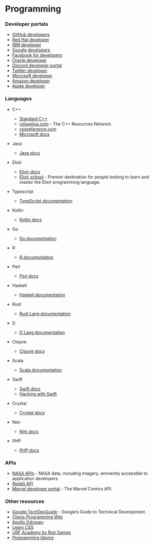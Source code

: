 # Programming

### Developer portals

- [GitHub developers](https://developer.github.com/)
- [Red Hat developer](https://developers.redhat.com/)
- [IBM developer](https://developer.ibm.com/)
- [Google developers](https://developers.google.com/)
- [Facebook for developers](https://developers.facebook.com/)
- [Oracle developer](https://developer.oracle.com/)
- [Discord developer portal](https://discord.com/developers)
- [Twitter developer](https://developer.twitter.com/)
- [Microsoft developer](https://developer.microsoft.com/en-us/)
- [Amazon developer](https://developer.amazon.com/)
- [Apple developer](https://developer.apple.com/)

### Languages

- C++

  - [Standard C++](https://isocpp.org/)
  - [cplusplus.com](http://www.cplusplus.com/) - The C++ Resources Network.
  - [cppreference.com](https://en.cppreference.com/w/)
  - [Microsoft docs](https://docs.microsoft.com/en-us/)

- Java

  - [Java docs](https://www.oracle.com/technetwork/java/)

- Elixir

  - [Elixir docs](https://elixir-lang.org/)
  - [Elixir school](https://elixirschool.com/en/) - Premier destination for people looking to learn and master the Elixir programming language.

- Typescript

  - [TypeScript documentation](https://www.typescriptlang.org/docs/)

- Kotlin

  - [Kotlin docs](https://kotlinlang.org/docs/reference/)

- Go

  - [Go documentation](https://golang.org/doc/)

- R

  - [R documentation](https://www.r-project.org/)

- Perl

  - [Perl docs](https://learn.perl.org/)

- Haskell

  - [Haskell documentation](https://www.haskell.org/documentation/)

- Rust

  - [Rust Lang documentation](https://www.rust-lang.org/learn/get-started)

- D

  - [D Lang documentation](https://dlang.org/)

- Clojure

  - [Clojure docs](https://clojure.org/)

- Scala
  - [Scala documentation](https://docs.scala-lang.org/)
- Swift

  - [Swift docs](https://swift.org/documentation/)
  - [Hacking with Swift](https://www.hackingwithswift.com/)

- Crystal

  - [Crystal docs](https://crystal-lang.org/)

- Nim

  - [Nim docs](https://nim-lang.org/)

- PHP
  - [PHP docs](https://www.php.net/)

### APIs

- [NASA APIs](https://api.nasa.gov/) - NASA data, including imagery, eminently accessible to application developers.
- [Reddit API](https://www.reddit.com/dev/api)
- [Marvel developer portal](https://developer.marvel.com/) - The Marvel Comics API.

### Other resources

- [Google TechDevGuide](https://techdevguide.withgoogle.com/) - Google’s Guide to Technical Development.
- [Chess Programming Wiki](https://www.chessprogramming.org/Main_Page)
- [Apollo Odyssey](https://odyssey.apollographql.com/)
- [Learn CSS](https://web.dev/learn/css/)
- [URF Academy by Riot Games](https://www.riotgames.com/en/urf-academy)
- [Programming Idioms](https://programming-idioms.org/)
